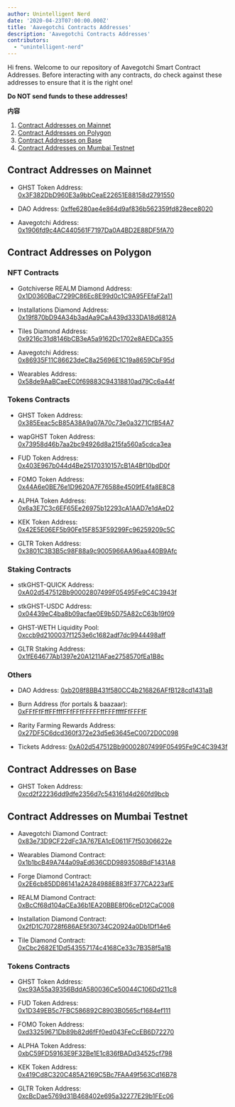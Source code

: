 ```yaml
---
author: Unintelligent Nerd
date: '2020-04-23T07:00:00.000Z'
title: 'Aavegotchi Contracts Addresses'
description: 'Aavegotchi Contracts Addresses'
contributors:
  - "unintelligent-nerd"
---
```


Hi frens. Welcome to our repository of Aavegotchi Smart Contract Addresses. Before interacting with any contracts, do check against these addresses to ensure that it is the right one!

**Do NOT send funds to these addresses!**

<div class="contentsBox">

**内容**

<ol>
<li><a href=#contract-addresses-on-mainnet>Contract Addresses on Mainnet</a></li>
<li><a href=#contract-addresses-on-polygon>Contract Addresses on Polygon</a></li>
<li><a href=#contract-addresses-on-base>Contract Addresses on Base</a></li>
<li><a href=#contract-addresses-on-mumbai-testnet>Contract Addresses on Mumbai Testnet</a></li>
</ol>

</div>

## Contract Addresses on Mainnet

* GHST Token Address: [0x3F382DbD960E3a9bbCeaE22651E88158d2791550](https://etherscan.io/address/0x3f382dbd960e3a9bbceae22651e88158d2791550)

* DAO Address: [0xffe6280ae4e864d9af836b562359fd828ece8020](https://etherscan.io/address/0xffe6280ae4e864d9af836b562359fd828ece8020)

* Aavegotchi Address: [0x1906fd9c4AC440561F7197Da0A4BD2E88DF5fA70](https://etherscan.io/address/0x1906fd9c4AC440561F7197Da0A4BD2E88DF5fA70)

## Contract Addresses on Polygon

### NFT Contracts

* Gotchiverse REALM Diamond Address: [0x1D0360BaC7299C86Ec8E99d0c1C9A95FEfaF2a11](https://polygonscan.com/address/0x1d0360bac7299c86ec8e99d0c1c9a95fefaf2a11)

* Installations Diamond Address: [0x19f870bD94A34b3adAa9CaA439d333DA18d6812A](https://polygonscan.com/address/0x19f870bD94A34b3adAa9CaA439d333DA18d6812A)

* Tiles Diamond Address: [0x9216c31d8146bCB3eA5a9162Dc1702e8AEDCa355](https://polygonscan.com/address/0x9216c31d8146bCB3eA5a9162Dc1702e8AEDCa355)

* Aavegotchi Address: [0x86935F11C86623deC8a25696E1C19a8659CbF95d](https://polygonscan.com/address/0x86935F11C86623deC8a25696E1C19a8659CbF95d)

* Wearables Address: [0x58de9AaBCaeEC0f69883C94318810ad79Cc6a44f](https://polygonscan.com/address/0x58de9AaBCaeEC0f69883C94318810ad79Cc6a44f)

### Tokens Contracts

* GHST Token Address: [0x385Eeac5cB85A38A9a07A70c73e0a3271CfB54A7](https://polygonscan.com/address/0x385Eeac5cB85A38A9a07A70c73e0a3271CfB54A7)

* wapGHST Token Address: [0x73958d46b7aa2bc94926d8a215fa560a5cdca3ea](https://polygonscan.com/token/0x73958d46b7aa2bc94926d8a215fa560a5cdca3ea)

* FUD Token Address: [0x403E967b044d4Be25170310157cB1A4Bf10bdD0f](https://polygonscan.com/token/0x403E967b044d4Be25170310157cB1A4Bf10bdD0f)

* FOMO Token Address: [0x44A6e0BE76e1D9620A7F76588e4509fE4fa8E8C8](https://polygonscan.com/token/0x44A6e0BE76e1D9620A7F76588e4509fE4fa8E8C8)

* ALPHA Token Address: [0x6a3E7C3c6EF65Ee26975b12293cA1AAD7e1dAeD2](https://polygonscan.com/token/0x6a3E7C3c6EF65Ee26975b12293cA1AAD7e1dAeD2)

* KEK Token Address: [0x42E5E06EF5b90Fe15F853F59299Fc96259209c5C](https://polygonscan.com/token/0x42E5E06EF5b90Fe15F853F59299Fc96259209c5C)

* GLTR Token Address: [0x3801C3B3B5c98F88a9c9005966AA96aa440B9Afc](https://polygonscan.com/token/0x3801C3B3B5c98F88a9c9005966AA96aa440B9Afc)

### Staking Contracts

* stkGHST-QUICK Address: [0xA02d547512Bb90002807499F05495Fe9C4C3943f](https://polygonscan.com/address/0xA02d547512Bb90002807499F05495Fe9C4C3943f)

* stkGHST-USDC Address: [0x04439eC4ba8b09acfae0E9b5D75A82cC63b19f09](https://polygonscan.com/address/0x04439eC4ba8b09acfae0E9b5D75A82cC63b19f09)

* GHST-WETH Liquidity Pool: [0xccb9d2100037f1253e6c1682adf7dc9944498aff](https://polygonscan.com/address/0xccb9d2100037f1253e6c1682adf7dc9944498aff)

* GLTR Staking Address: [0x1fE64677Ab1397e20A1211AFae2758570fEa1B8c](https://polygonscan.com/token/0x1fE64677Ab1397e20A1211AFae2758570fEa1B8c)

### Others

* DAO Address: [0xb208f8BB431f580CC4b216826AFfB128cd1431aB](https://polygonscan.com/address/0xb208f8BB431f580CC4b216826AFfB128cd1431aB/tokens)

* Burn Address (for portals & baazaar): [0xFFfFfFffFFfffFFfFFfFFFFFffFFFffffFfFFFfF](https://polygonscan.com/address/0xFFfFfFffFFfffFFfFFfFFFFFffFFFffffFfFFFfF/tokens)

* Rarity Farming Rewards Address: [0x27DF5C6dcd360f372e23d5e63645eC0072D0C098](https://polygonscan.com/address/0x27DF5C6dcd360f372e23d5e63645eC0072D0C098/token-transfers)

* Tickets Address: [0xA02d547512Bb90002807499F05495Fe9C4C3943f](https://polygonscan.com/address/0xA02d547512Bb90002807499F05495Fe9C4C3943f)

## Contract Addresses on Base

* GHST Token Address: [0xcd2f22236dd9dfe2356d7c543161d4d260fd9bcb](https://basescan.org/token/0xcd2f22236dd9dfe2356d7c543161d4d260fd9bcb)

## Contract Addresses on Mumbai Testnet

* Aavegotchi Diamond Contract: [0x83e73D9CF22dFc3A767EA1cE0611F7f50306622e](https://mumbai.polygonscan.com/address/0x83e73D9CF22dFc3A767EA1cE0611F7f50306622e)

* Wearables Diamond Contract: [0x1b1bcB49A744a09aEd636CDD9893508BdF1431A8](https://mumbai.polygonscan.com/address/0x1b1bcB49A744a09aEd636CDD9893508BdF1431A8)

* Forge Diamond Contract: [0x2E6cb85DD86141a2A284988E883fF377CA223afE](https://mumbai.polygonscan.com/address/0x2E6cb85DD86141a2A284988E883fF377CA223afE)

* REALM Diamond Contract: [0xBcCf68d104aCEa36b1EA20BBE8f06ceD12CaC008](https://mumbai.polygonscan.com/address/0xBcCf68d104aCEa36b1EA20BBE8f06ceD12CaC008)

* Installation Diamond Contract: [0x2fD1C70728f686AE5f30734C20924a0Db1Df14e6](https://mumbai.polygonscan.com/address/0x2fD1C70728f686AE5f30734C20924a0Db1Df14e6)

* Tile Diamond Contract: [0xCbc2682E1Dd543557174c4168Ce33c7B358f5a1B](https://mumbai.polygonscan.com/address/0xCbc2682E1Dd543557174c4168Ce33c7B358f5a1B)

### Tokens Contracts

* GHST Token Address: [0xc93A55a39356BddA580036Ce50044C106Dd211c8](https://mumbai.polygonscan.com/address/0xc93A55a39356BddA580036Ce50044C106Dd211c8)

* FUD Token Address: [0x1D349EB5c7FBC586892C8903B0565cf1684ef111](https://mumbai.polygonscan.com/address/0x1D349EB5c7FBC586892C8903B0565cf1684ef111)

* FOMO Token Address: [0xd33259671Db89b82d6fFf0ed043FeCcEB6D72270](https://mumbai.polygonscan.com/address/0xd33259671Db89b82d6fFf0ed043FeCcEB6D72270)

* ALPHA Token Address: [0xbC59FD59163E9F32Be1E1c836fBADd34525cf798](https://mumbai.polygonscan.com/address/0xbC59FD59163E9F32Be1E1c836fBADd34525cf798)

* KEK Token Address: [0x419Cd8C320C485A2169C5Bc7FAA49f563Cd16B78](https://mumbai.polygonscan.com/address/0x419Cd8C320C485A2169C5Bc7FAA49f563Cd16B78)

* GLTR Token Address: [0xcBcDae5769d31B468402e695a32277E29b1FEc06](https://mumbai.polygonscan.com/address/0xcBcDae5769d31B468402e695a32277E29b1FEc06)